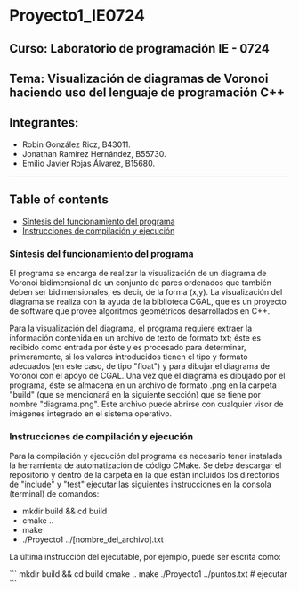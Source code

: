 <h1> Proyecto1_IE0724 </h1>

<h2> Curso: Laboratorio de programación IE - 0724</h2>
  
<h2> Tema: Visualización de diagramas de Voronoi haciendo uso del lenguaje de programación C++ </h2>

<h2>Integrantes:</h2>

<p>
  <ul>
    <li> Robin González Ricz, B43011.           </li>
    <li> Jonathan Ramírez Hernández, B55730.    </li>
    <li> Emilio Javier Rojas Álvarez, B15680.   </li>
  </ul>
</p>

<hr>

## Table of contents
* [Síntesis del funcionamiento del programa](#program-info)
* [Instrucciones de compilación y ejecución](#instructions)

<h3>  Síntesis del funcionamiento del programa  </h3>
  <p >
      El programa se encarga de realizar la visualización de un diagrama de Voronoi bidimensional de un conjunto de pares ordenados que también deben
      ser bidimensionales, es decir, de la forma (x,y). La visualización del diagrama se realiza con la ayuda de la biblioteca CGAL, que es un proyecto
      de software que provee algoritmos geométricos desarrollados en C++.
  </p>
  
  <p>
      Para la visualización del diagrama, el programa requiere extraer la información contenida en un archivo de texto de formato txt; éste es recibido como             entrada por éste y es procesado para determinar, primeramente, si los valores introducidos tienen el tipo y formato adecuados (en este caso, de tipo               "float") y para dibujar el diagrama de Voronoi con el apoyo de CGAL. Una vez que el diagrama es dibujado por el programa, éste se almacena en un archivo de       formato .png en la carpeta "build" (que se mencionará en la siguiente sección) que se tiene por nombre "diagrama.png". Este archivo puede abrirse con 
      cualquier visor de imágenes integrado en el sistema operativo.
  </p>

  
<h3> Instrucciones de compilación y ejecución </h3>
  <p>
      Para la compilación y ejecución del programa es necesario tener instalada la herramienta de automatización de código CMake. 
      Se debe descargar el repositorio y dentro de la carpeta en la que están incluidos los directorios de "include" y "test" ejecutar las siguientes
      instrucciones en la consola (terminal) de comandos:
      <ul>
        <li> mkdir build && cd build      </li>
        <li> cmake ..                     </li>
        <li> make                         </li>
        <li> ./Proyecto1 ../[nombre_del_archivo].txt    </li>
      </ul>
  </p>
  
  <p>
      La última instrucción del ejecutable, por ejemplo, puede ser escrita como:
  </p>
```
mkdir build && cd build
cmake ..
make
./Proyecto1 ../puntos.txt # ejecutar
```
